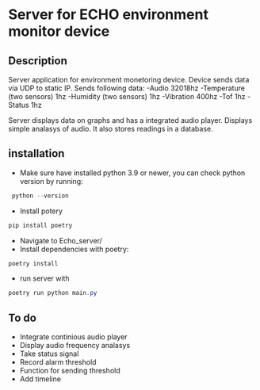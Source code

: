 # Server for ECHO environment monitor device

## Description

Server application for environment monetoring device. Device sends data via UDP to static IP.
Sends following data:
-Audio 32018hz
-Temperature (two sensors) 1hz
-Humidity  (two sensors) 1hz
-Vibration 400hz
-Tof 1hz
-Status 1hz

Server displays data on graphs and has a integrated audio player. Displays simple analasys of audio. It also stores readings in a database.


## installation

- Make sure have installed python 3.9 or newer, you can check python version by running:
```powershell
 python --version
```

- Install potery
```powershell
pip install poetry
```
- Navigate to Echo_server/
- Install dependencies with poetry:
```powershell
poetry install
```
- run server with
```powershell
poetry run python main.py
```

## To do
- Integrate continious audio player
- Display audio frequency analasys
- Take status signal
- Record alarm threshold
- Function for sending threshold
- Add timeline
